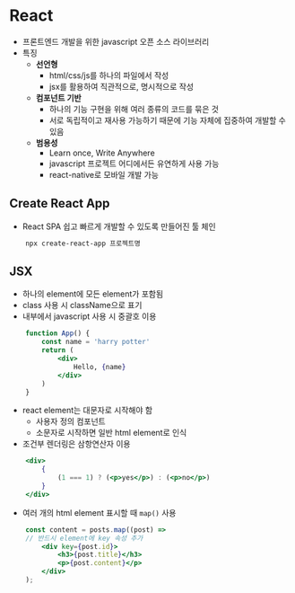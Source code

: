 # React

* 프론트엔드 개발을 위한 javascript 오픈 소스 라이브러리
* 특징
  * **선언형**
    * html/css/js를 하나의 파일에서 작성
    * jsx를 활용하여 직관적으로, 명시적으로 작성
  * **컴포넌트 기반**
    * 하나의 기능 구현을 위해 여러 종류의 코드를 묶은 것
    * 서로 독립적이고 재사용 가능하기 때문에 기능 자체에 집중하여 개발할 수 있음
  * **범용성**
    * Learn once, Write Anywhere
    * javascript 프로젝트 어디에서든 유연하게 사용 가능
    * react-native로 모바일 개발 가능

## Create React App

* React SPA 쉽고 빠르게 개발할 수 있도록 만들어진 툴 체인
``` bash
    npx create-react-app 프로젝트명
```

## JSX

* 하나의 element에 모든 element가 포함됨
* class 사용 시 className으로 표기
* 내부에서 javascript 사용 시 중괄호 이용
```jsx
    function App() {
        const name = 'harry potter'
        return (
            <div>
                Hello, {name}
            </div>
        )
    }
```
* react element는 대문자로 시작해야 함
  * 사용자 정의 컴포넌트
  * 소문자로 시작하면 일반 html element로 인식
* 조건부 렌더링은 삼항연산자 이용
```jsx
    <div>
        {
            (1 === 1) ? (<p>yes</p>) : (<p>no</p>)   
        }
    </div>
```
* 여러 개의 html element 표시할 때 `map()` 사용
``` jsx
    const content = posts.map((post) => 
    // 반드시 element에 key 속성 추가
        <div key={post.id}>
            <h3>{post.title}</h3>
            <p>{post.content}</p>
        </div>
    );
```